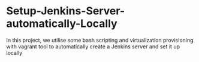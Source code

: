 # Setup-Jenkins-Server-automatically-Locally

In this project, we utilise some bash scripting and virtualization provisioning with vagrant tool to automatically create a Jenkins server and set it up locally
